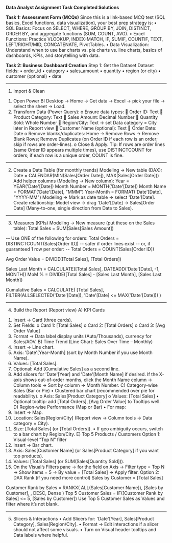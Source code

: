 **Data Analyst Assignment Task Completed Solutions**

**Task 1: Assessment Form (MCQs)**
Since this is a link-based MCQ test (SQL basics, Excel functions, data visualization), your best prep strategy is:
•	SQL Basics: Focus on SELECT, WHERE, GROUP BY, JOIN, DISTINCT, ORDER BY, and aggregate functions (SUM, COUNT, AVG).
•	Excel Functions: Practice VLOOKUP, INDEX-MATCH, IF, SUMIF, COUNTIF, TEXT, LEFT/RIGHT/MID, CONCATENATE, PivotTables.
•	Data Visualization: Understand when to use bar charts vs. pie charts vs. line charts, basics of dashboards, KPIs, and storytelling with data.

**Task 2: Business Dashboard Creation**
Step 1: Get the Dataset
Dataset fields:
•	order_id
•	category
•	sales_amount
•	quantity
•	region (or city)
•	customer (optional)
•	date
________________________________________
1) Import & Clean
1.	Open Power BI Desktop → Home → Get data → Excel → pick your file → select the sheet → Load.
2.	Transform Data (Power Query):
o	Ensure data types:
	Order ID: Text
	Product Category: Text
	Sales Amount: Decimal Number
	Quantity Sold: Whole Number
	Region/City: Text → set Data category = City later in Report view
	Customer Name (optional): Text
	Order Date: Date
o	Remove blanks/duplicates: Home → Remove Rows → Remove Blank Rows; Remove Duplicates (on Order ID if each row is an order; skip if rows are order-lines).
o	Close & Apply.
Tip: If rows are order lines (same Order ID appears multiple times), use DISTINCTCOUNT for orders; if each row is a unique order, COUNT is fine.
________________________________________
2) Create a Date Table (for monthly trends)
Modeling → New table (DAX):
Date = CALENDAR(MIN(Sales[Order Date]), MAX(Sales[Order Date]))
Add helper columns (Modeling → New column):
Year = YEAR('Date'[Date])
Month Number = MONTH('Date'[Date])
Month Name = FORMAT('Date'[Date], "MMM")
Year-Month = FORMAT('Date'[Date], "YYYY-MM")
Modeling → Mark as date table → select 'Date'[Date].
Create relationship: Model view → drag 'Date'[Date] → Sales[Order Date] (Many-to-one, single direction from Date to Sales).
________________________________________
3) Measures (KPIs)
Modeling → New measure (put these on the Sales table):
Total Sales = SUM(Sales[Sales Amount])

-- Use ONE of the following for orders:
Total Orders = DISTINCTCOUNT(Sales[Order ID])  -- safer if order lines exist
-- or, if guaranteed 1 row per order:
-- Total Orders = COUNT(Sales[Order ID])

Avg Order Value = DIVIDE([Total Sales], [Total Orders])

Sales Last Month = CALCULATE([Total Sales], DATEADD('Date'[Date], -1, MONTH))
MoM % = DIVIDE([Total Sales] - [Sales Last Month], [Sales Last Month])

Cumulative Sales = 
CALCULATE(
    [Total Sales],
    FILTER(ALLSELECTED('Date'[Date]), 'Date'[Date] <= MAX('Date'[Date]))
)
________________________________________
4) Build the Report (Report view)
A) KPI Cards
1.	Insert → Card (three cards).
2.	Set Fields:
o	Card 1: [Total Sales]
o	Card 2: [Total Orders]
o	Card 3: [Avg Order Value]
3.	Format → Data label display units (Auto/Thousands), currency for Sales/AOV.
B) Time Trend (Line Chart: Sales Over Time – Monthly)
1.	Insert → Line chart.
2.	Axis: 'Date'[Year-Month] (sort by Month Number if you use Month Name).
3.	Values: [Total Sales].
4.	Optional: Add [Cumulative Sales] as a second line.
5.	Add slicers for 'Date'[Year] and 'Date'[Month Name] if desired.
If the X-axis shows out-of-order months, click the Month Name column → Column tools → Sort by column → Month Number.
C) Category-wise Sales (Bar or Pie)
•	Clustered bar chart (recommended over pie for readability).
o	Axis: Sales[Product Category]
o	Values: [Total Sales]
•	Optional tooltip: add [Total Orders], [Avg Order Value] to Tooltips well.
D) Region-wise Performance (Map or Bar)
•	For map:
1.	Insert → Map.
2.	Location: Sales[Region/City] (Report view → Column tools → Data category = City).
3.	Size: [Total Sales] (or [Total Orders]).
•	If geo ambiguity occurs, switch to a bar chart by Region/City.
E) Top 5 Products / Customers
Option 1: Visual-level “Top N” filter
1.	Insert → Bar chart.
2.	Axis: Sales[Customer Name] (or Sales[Product Category] if you want top products).
3.	Values: [Total Sales] (or SUM(Sales[Quantity Sold])).
4.	On the Visual’s Filters pane → for the field on Axis → Filter type = Top N → Show items = 5 → By value = [Total Sales] → Apply filter.
Option 2: DAX Rank (if you need more control)
Sales by Customer = [Total Sales]

Customer Rank by Sales = 
RANKX(
    ALL(Sales[Customer Name]),
    [Sales by Customer],
    ,
    DESC,
    Dense
)
Top 5 Customer Sales = IF([Customer Rank by Sales] <= 5, [Sales by Customer])
Use Top 5 Customer Sales as Values and filter where it’s not blank.
________________________________________
5) Slicers & Interactions
•	Add Slicers for: 'Date'[Year], Sales[Product Category], Sales[Region/City].
•	Format → Edit interactions if a slicer should not affect some visuals.
•	Turn on Visual header tooltips and Data labels where helpful.

